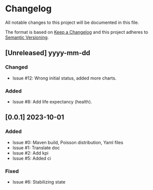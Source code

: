 # Changelog

All notable changes to this project will be documented in this file.

The format is based on [Keep a Changelog](http://keepachangelog.com/en/1.0.0/)
and this project adheres to [Semantic Versioning](http://semver.org/spec/v2.0.0.html).

## [Unreleased] yyyy-mm-dd

### Changed

- Issue #12: Wrong initial status, added more charts.

### Added

- Issue #8: Add life expectancy (health).

## [0.0.1] 2023-10-01

### Added

- Issue #0: Maven build, Poisson distribution, Yaml files
- Issue #1: Translate doc
- Issue #2: Add kpi
- Issue #5: Added ci

### Fixed

- Issue #6: Stabilizing state
